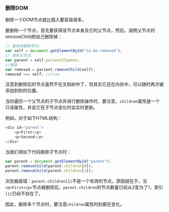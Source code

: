 ### 删除DOM

删除一个DOM节点就比插入要容易得多。

要删除一个节点，首先要获得该节点本身及它的父节点，然后，调用父节点的removeChild把自己删除掉：

```javascript
// 拿到待删除节点:
var self = document.getElementById("to-be-removed");
// 拿到父节点:
var parent = self.parsentElemnet;
//删除
var removed = parsent.removeChild(self);
removed === self; //true
```



注意到删除后的节点虽然不在文档树中了，但其实它还在内存中，可以随时再次被添加到别的位置。

当你遍历一个父节点的子节点并进行删除操作时，要注意，`children`属性是一个只读属性，并且它在子节点变化时会实时更新。

例如，对于如下HTML结构：

```javascript
<div id="parent">
    <p>First</p>
    <p>Second</p>
</div>
```

当我们用如下代码删除子节点时：

```javascript
var parent = document.getElementById("parent");
parent.removeChild(parent.children[0]);
parent.removeChild(parent.children[1]);
```

浏览器报错：`parent.children[1]`不是一个有效的节点。原因就在于，当`<p>First</p>`节点被删除后，`parent.children`的节点数量已经从2变为了1，索引`[1]`已经不存在了。

因此，删除多个节点时，要注意`children`属性时刻都在变化。